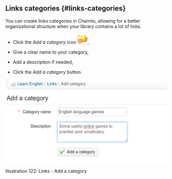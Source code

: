 ## Links categories {#links-categories}

You can create links categories in Chamilo, allowing for a better organizational structure when your library contains a lot of links.

*   Click the _Add a category_ icon ![](../assets/graphics218.png),

*   Give a clear name to your category,

*   Add a description if needed,

*   Click the _Add a category_ button.

![](../assets/images156.png)

Illustration 122: Links - Add a category